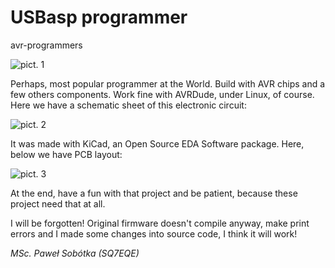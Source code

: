# USBasp programmer
avr-programmers

![pict. 1](https://github.com/majsterklepka/avr-programmers/raw/master/usbasp/drawings/usbasp.png "PCB")

Perhaps, most popular programmer at the World. Build with AVR chips and a few others components. Work fine with AVRDude, under Linux, of course. Here we have a schematic sheet of this electronic circuit:

![pict. 2](https://github.com/majsterklepka/avr-programmers/raw/master/usbasp/drawings/usbasp-sheet.png "USBasp schematic sheet")

It was made with KiCad, an Open Source EDA Software package. Here, below we have PCB layout:

![pict. 3](https://github.com/majsterklepka/avr-programmers/raw/master/usbasp/drawings/usbasp-brd.png "PCB layout")

At the end, have a fun with that project and be patient, because these project need that at all.

I will be forgotten! Original firmware doesn't compile anyway, make print errors and I made some changes into source code, I think it will work!

_MSc. Paweł Sobótka (SQ7EQE)_
